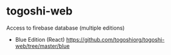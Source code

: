 # togoshi-web

Access to firebase database (multiple editions)

- Blue Edition (React) https://github.com/togoshiorg/togoshi-web/tree/master/blue

